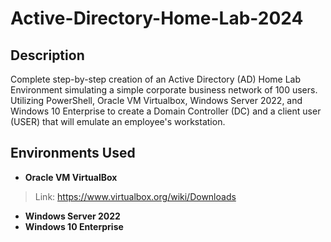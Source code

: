 # Active-Directory-Home-Lab-2024

## Description

Complete step-by-step creation of an Active Directory (AD) Home Lab Environment simulating a simple corporate business network of 100 users. Utilizing PowerShell, Oracle VM Virtualbox, Windows Server 2022, and Windows 10 Enterprise to create a Domain Controller (DC) and a client user (USER) that will emulate an employee's workstation.

## Environments Used

- **Oracle VM VirtualBox**
> Link: https://www.virtualbox.org/wiki/Downloads
- **Windows Server 2022**
- **Windows 10 Enterprise**

